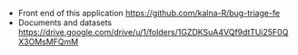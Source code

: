 * Front end of this application https://github.com/kalna-R/bug-triage-fe 
* Documents and datasets https://drive.google.com/drive/u/1/folders/1GZDKSuA4VQf9dtTUi25F0QX3OMsMFQmM
